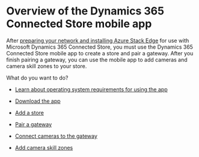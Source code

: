 
# Overview of the Dynamics 365 Connected Store mobile app

After [preparing your network and installing Azure Stack Edge](ase-install.md) for use with Microsoft Dynamics 365 Connected Store, you must use the Dynamics 365 Connected Store mobile app to create a store and pair a gateway. After you finish pairing a gateway, you can use the mobile app to add cameras and camera skill zones to your store.

What do you want to do?

- [Learn about operating system requirements for using the app](mobile-app-requirements.md)

- [Download the app](mobile-app-download.md)

- [Add a store](mobile-app-create-store.md)

- [Pair a gateway](mobile-app-pair-gateway.md)

- [Connect cameras to the gateway](mobile-app-add-cameras.md)

- [Add camera skill zones](mobile-app-add-camera-skill-zones.md)
